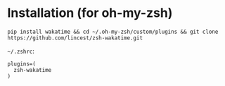 # Installation (for oh-my-zsh)

```shell
pip install wakatime && cd ~/.oh-my-zsh/custom/plugins && git clone https://github.com/lincest/zsh-wakatime.git
```

`~/.zshrc`: 

```shell
plugins=(
  zsh-wakatime
)
```
